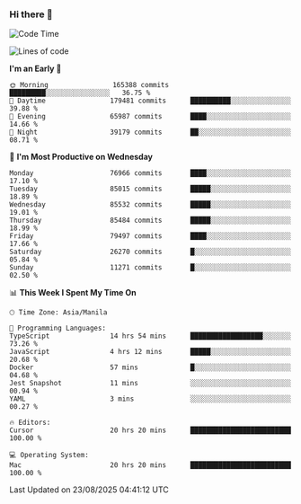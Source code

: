 ### Hi there 👋

<!--START_SECTION:waka-->
![Code Time](http://img.shields.io/badge/Code%20Time-6%2C211%20hrs%2033%20mins-blue)

![Lines of code](https://img.shields.io/badge/From%20Hello%20World%20I%27ve%20Written-146.3%20million%20lines%20of%20code-blue)

**I'm an Early 🐤** 

```text
🌞 Morning                165388 commits      █████████░░░░░░░░░░░░░░░░   36.75 % 
🌆 Daytime                179481 commits      ██████████░░░░░░░░░░░░░░░   39.88 % 
🌃 Evening                65987 commits       ████░░░░░░░░░░░░░░░░░░░░░   14.66 % 
🌙 Night                  39179 commits       ██░░░░░░░░░░░░░░░░░░░░░░░   08.71 % 
```
📅 **I'm Most Productive on Wednesday** 

```text
Monday                   76966 commits       ████░░░░░░░░░░░░░░░░░░░░░   17.10 % 
Tuesday                  85015 commits       █████░░░░░░░░░░░░░░░░░░░░   18.89 % 
Wednesday                85532 commits       █████░░░░░░░░░░░░░░░░░░░░   19.01 % 
Thursday                 85484 commits       █████░░░░░░░░░░░░░░░░░░░░   18.99 % 
Friday                   79497 commits       ████░░░░░░░░░░░░░░░░░░░░░   17.66 % 
Saturday                 26270 commits       █░░░░░░░░░░░░░░░░░░░░░░░░   05.84 % 
Sunday                   11271 commits       █░░░░░░░░░░░░░░░░░░░░░░░░   02.50 % 
```


📊 **This Week I Spent My Time On** 

```text
🕑︎ Time Zone: Asia/Manila

💬 Programming Languages: 
TypeScript               14 hrs 54 mins      ██████████████████░░░░░░░   73.26 % 
JavaScript               4 hrs 12 mins       █████░░░░░░░░░░░░░░░░░░░░   20.68 % 
Docker                   57 mins             █░░░░░░░░░░░░░░░░░░░░░░░░   04.68 % 
Jest Snapshot            11 mins             ░░░░░░░░░░░░░░░░░░░░░░░░░   00.94 % 
YAML                     3 mins              ░░░░░░░░░░░░░░░░░░░░░░░░░   00.27 % 

🔥 Editors: 
Cursor                   20 hrs 20 mins      █████████████████████████   100.00 % 

💻 Operating System: 
Mac                      20 hrs 20 mins      █████████████████████████   100.00 % 
```


 Last Updated on 23/08/2025 04:41:12 UTC
<!--END_SECTION:waka-->


<!--
**rad182/rad182** is a ✨ _special_ ✨ repository because its `README.md` (this file) appears on your GitHub profile.

Here are some ideas to get you started:

- 🔭 I’m currently working on ...
- 🌱 I’m currently learning ...
- 👯 I’m looking to collaborate on ...
- 🤔 I’m looking for help with ...
- 💬 Ask me about ...
- 📫 How to reach me: ...
- 😄 Pronouns: ...
- ⚡ Fun fact: ...
-->
